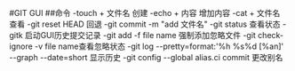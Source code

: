#GIT GUI
##命令
	-touch + 文件名     创建
	-echo  + 内容       增加内容
	-cat   + 文件名     查看
	-git reset HEAD 回退
	-git commit -m "add 文件名"
    -git status   查看状态
    -gitk 启动GUI历史提交记录
	-git add -f file name 强制添加忽略文件
	-git check-ignore -v file name查看忽略状态
	-git log --pretty=format:'%h %s%d [%an]' --graph --date=short 显示历史
    -git config --global alias.ci commit  更改别名